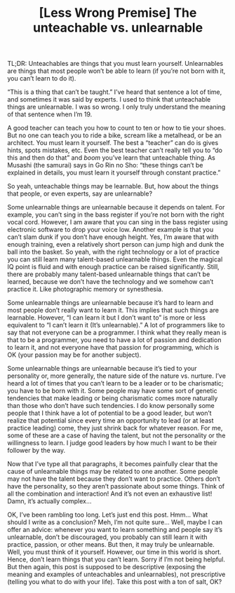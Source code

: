 ﻿---
layout: post
title: "[Less Wrong Premise] The unteachable vs. unlearnable"
---

TL;DR: Unteachables are things that you must learn yourself. Unlearnables are things that most people won’t be able to learn (if you’re not born with it, you can’t learn to do it).

“This is a thing that can’t be taught.” I’ve heard that sentence a lot of time, and sometimes it was said by experts. I used to think that unteachable things are unlearnable. I was so wrong. I only truly understand the meaning of that sentence when I’m 19.

A good teacher can teach you how to count to ten or how to tie your shoes. But no one can teach you to ride a bike, scream like a metalhead, or be an architect. You must learn it yourself. The best a “teacher” can do is gives hints, spots mistakes, etc. Even the best teacher can’t really tell you to “do this and then do that” and *boom* you’ve learn that unteachable thing. As Musashi (the samurai) says in Go Rin no Sho: “these things can’t be explained in details, you must learn it yourself through constant practice.” 

So yeah, unteachable things may be learnable. But, how about the things that people, or even experts, say are unlearnable?

Some unlearnable things are unlearnable because it depends on talent. For example, you can’t sing in the bass register if you’re not born with the right vocal cord. However, I am aware that you can sing in the bass register using electronic software to drop your voice low. Another example is that you can’t slam dunk if you don’t have enough height. Yes, I’m aware that with enough training, even a relatively short person can jump high and dunk the ball into the basket. So yeah, with the right technology or a lot of practice you can still learn many talent-based unlearnable things. Even the magical IQ point is fluid and with enough practice can be raised significantly. Still, there are probably many talent-based unlearnable things that can’t be learned, because we don’t have the technology and we somehow can’t practice it. Like photographic memory or synesthesia. 

Some unlearnable things are unlearnable because it’s hard to learn and most people don’t really want to learn it. This implies that such things are learnable. However, “I can learn it but I don’t want to” is more or less equivalent to “I can’t learn it (It’s unlearnable).” A lot of programmers like to say that not everyone can be a programmer. I think what they really mean is that to be a programmer, you need to have a lot of passion and dedication to learn it, and not everyone have that passion for programming, which is OK (your passion may be for another subject).

Some unlearnable things are unlearnable because it’s tied to your personality or, more generally, the nature side of the nature vs. nurture. I’ve heard a lot of times that you can’t learn to be a leader or to be charismatic; you have to be born with it. Some people may have some sort of genetic tendencies that make leading or being charismatic comes more naturally than those who don’t have such tendencies. I do know personally some people that I think have a lot of potential to be a good leader, but won’t realize that potential since every time an opportunity to lead (or at least practice leading) come, they just shrink back for whatever reason. For me, some of these are a case of having the talent, but not the personality or the willingness to learn. I judge good leaders by how much I want to be their follower by the way.

Now that I’ve type all that paragraphs, it becomes painfully clear that the cause of unlearnable things may be related to one another. Some people may not have the talent because they don’t want to practice. Others don’t have the personality, so they aren’t passionate about some things. Think of all the combination and interaction! And it’s not even an exhaustive list! Damn, it’s actually complex…

OK, I’ve been rambling too long. Let’s just end this post. Hmm… What should I write as a conclusion? Meh, I’m not quite sure… Well, maybe I can offer an advice: whenever you want to learn something and people say it’s unlearnable, don’t be discouraged, you probably can still learn it with practice, passion, or other means. But then, it may truly be unlearnable. Well, you must think of it yourself. However, our time in this world is short. Hence, don’t learn things that you can’t learn. Sorry if I’m not being helpful. But then again, this post is supposed to be descriptive (exposing the meaning and examples of unteachables and unlearnables), not prescriptive (telling you what to do with your life). Take this post with a ton of salt, OK?

